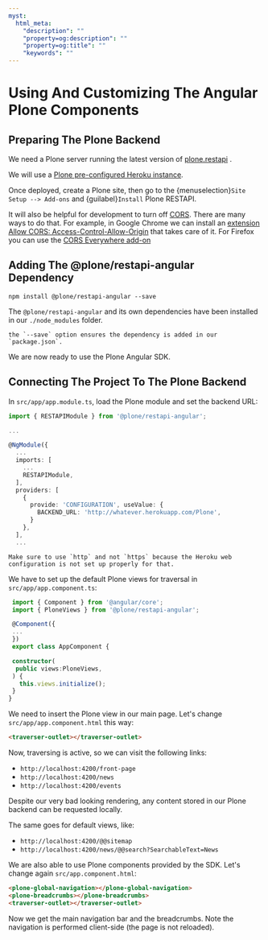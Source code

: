 ```yaml
---
myst:
  html_meta:
    "description": ""
    "property=og:description": ""
    "property=og:title": ""
    "keywords": ""
---
```


# Using And Customizing The Angular Plone Components

## Preparing The Plone Backend

We need a Plone server running the latest version of [plone.restapi](https://plonerestapi.readthedocs.io/en/latest/) .

We will use a [Plone pre-configured Heroku instance](https://github.com/collective/training-sandbox).

Once deployed, create a Plone site, then go to the {menuselection}`Site Setup --> Add-ons` and {guilabel}`Install` Plone RESTAPI.

It will also be helpful for development to turn off [CORS](https://en.wikipedia.org/wiki/Cross-origin_resource_sharing).
There are many ways to do that.  For example, in Google Chrome we can install an [extension Allow CORS: Access-Control-Allow-Origin](https://chrome.google.com/webstore/detail/allow-cors-access-control/lhobafahddgcelffkeicbaginigeejlf?hl=en-US) that takes care of it. For Firefox you can use the [CORS Everywhere add-on](https://addons.mozilla.org/en-US/firefox/addon/cors-everywhere/)

## Adding The @plone/restapi-angular Dependency

```shell
npm install @plone/restapi-angular --save
```

The `@plone/restapi-angular` and its own dependencies have been installed in our `./node_modules` folder.

```{note}
the `--save` option ensures the dependency is added in our `package.json`.
```

We are now ready to use the Plone Angular SDK.

## Connecting The Project To The Plone Backend

In `src/app/app.module.ts`, load the Plone module and set the backend URL:

```ts
import { RESTAPIModule } from '@plone/restapi-angular';

...

@NgModule({
  ...
  imports: [
    ...
    RESTAPIModule,
  ],
  providers: [
    {
      provide: 'CONFIGURATION', useValue: {
        BACKEND_URL: 'http://whatever.herokuapp.com/Plone',
      }
    },
  ],
  ...
```

```{warning}
Make sure to use `http` and not `https` because the Heroku web configuration is not set up properly for that.
```

We have to set up the default Plone views for traversal in `src/app/app.component.ts`:

```ts
 import { Component } from '@angular/core';
 import { PloneViews } from '@plone/restapi-angular';

 @Component({
 ...
 })
 export class AppComponent {

 constructor(
  public views:PloneViews,
 ) {
   this.views.initialize();
 }
}
```

We need to insert the Plone view in our main page. Let's change `src/app/app.component.html` this way:

```html
<traverser-outlet></traverser-outlet>
```

Now, traversing is active, so we can visit the following links:

- `http://localhost:4200/front-page`
- `http://localhost:4200/news`
- `http://localhost:4200/events`

Despite our very bad looking rendering, any content stored in our Plone backend can be requested locally.

The same goes for default views, like:

- `http://localhost:4200/@@sitemap`
- `http://localhost:4200/news/@@search?SearchableText=News`

We are also able to use Plone components provided by the SDK.
Let's change again `src/app.component.html`:

```html
<plone-global-navigation></plone-global-navigation>
<plone-breadcrumbs></plone-breadcrumbs>
<traverser-outlet></traverser-outlet>
```

Now we get the main navigation bar and the breadcrumbs. Note the navigation is performed client-side (the page is not reloaded).
